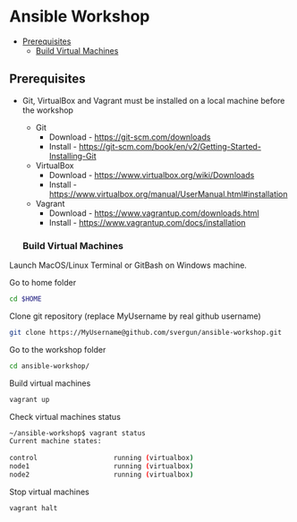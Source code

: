 Ansible Workshop
================

<!-- vscode-markdown-toc -->
* [Prerequisites](#Prerequisites)
	* [Build Virtual Machines](#BuildVirtualMachines)

<!-- vscode-markdown-toc-config
	numbering=false
	autoSave=true
	/vscode-markdown-toc-config -->
<!-- /vscode-markdown-toc -->

## <a name='Prerequisites'></a>Prerequisites

* Git, VirtualBox and Vagrant must be installed on a local machine before the workshop
  * Git
    * Download - https://git-scm.com/downloads
    * Install - https://git-scm.com/book/en/v2/Getting-Started-Installing-Git
  * VirtualBox
    * Download - https://www.virtualbox.org/wiki/Downloads
    * Install - https://www.virtualbox.org/manual/UserManual.html#installation
  * Vagrant
    * Download - https://www.vagrantup.com/downloads.html
    * Install - https://www.vagrantup.com/docs/installation

  ### <a name='BuildVirtualMachines'></a>Build Virtual Machines

Launch MacOS/Linux Terminal or GitBash on Windows machine.

Go to home folder

```bash
cd $HOME
```

Clone git repository (replace MyUsername by real github username)

```bash
git clone https://MyUsername@github.com/svergun/ansible-workshop.git
```

Go to the workshop folder

```bash
cd ansible-workshop/
```

Build virtual machines

```bash
vagrant up
```

Check virtual machines status

```bash
~/ansible-workshop$ vagrant status
Current machine states:
 
control                   running (virtualbox)
node1                     running (virtualbox)
node2                     running (virtualbox)
```

Stop virtual machines

```bash
vagrant halt
```
